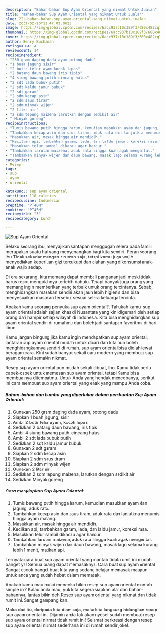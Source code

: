 ```yaml
---
description: "Bahan-bahan Sup Ayam Oriental yang nikmat Untuk Jualan"
title: "Bahan-bahan Sup Ayam Oriental yang nikmat Untuk Jualan"
slug: 221-bahan-bahan-sup-ayam-oriental-yang-nikmat-untuk-jualan
date: 2021-02-26T12:47:09.862Z
image: https://img-global.cpcdn.com/recipes/6acc937b10c189f3/680x482cq70/sup-ayam-oriental-foto-resep-utama.jpg
thumbnail: https://img-global.cpcdn.com/recipes/6acc937b10c189f3/680x482cq70/sup-ayam-oriental-foto-resep-utama.jpg
cover: https://img-global.cpcdn.com/recipes/6acc937b10c189f3/680x482cq70/sup-ayam-oriental-foto-resep-utama.jpg
author: Henry Buchanan
ratingvalue: 4
reviewcount: 14
recipeingredient:
- "250 gram daging dada ayam potong dadu"
- "1 buah jagung sisir"
- "2 butir telur ayam kocok lepas"
- "2 batang daun bawang iris tipis"
- "4 siung bawang putih cincang halus"
- "2 sdt lada bubuk putih"
- "2 sdt kaldu jamur bubuk"
- "2 sdt garam"
- "2 sdm kecap asin"
- "2 sdm saus tiram"
- "2 sdm minyak wijen"
- "2 liter air"
- "2 sdm tepung maizena larutkan dengan sedikit air"
- " Minyak goreng"
recipeinstructions:
- "Tumis bawang putih hingga harum, kemudian masukkan ayam dan jagung, aduk rata."
- "Tambahkan kecap asin dan saus tiram, aduk rata dan lanjutkna menumis hingga ayam matang."
- "Masukkan air, masak hingga air mendidih."
- "Kecilkan api, tambahkan garam, lada, dan laldu jamur, koreksi rasa."
- "Masukkan telur sambil dikacau agar hancur."
- "Tambahkan larutan maizena, aduk rata hingga kuah agak mengental."
- "Tambahkan minyak wijen dan daun bawang, masak lago selama kurang lebih 1 menit, matikan api."
categories:
- Resep
tags:
- sup
- ayam
- oriental

katakunci: sup ayam oriental 
nutrition: 118 calories
recipecuisine: Indonesian
preptime: "PT40M"
cooktime: "PT45M"
recipeyield: "3"
recipecategory: Lunch

---
```



![Sup Ayam Oriental](https://img-global.cpcdn.com/recipes/6acc937b10c189f3/680x482cq70/sup-ayam-oriental-foto-resep-utama.jpg)

Selaku seorang ibu, menyajikan santapan menggugah selera pada famili merupakan suatu hal yang menyenangkan bagi kita sendiri. Peran seorang ibu Tidak sekadar mengatur rumah saja, tetapi kamu juga wajib menyediakan keperluan gizi tercukupi dan olahan yang dikonsumsi anak-anak wajib sedap.

Di era  sekarang, kita memang dapat membeli panganan jadi meski tidak harus repot mengolahnya terlebih dahulu. Tetapi banyak juga orang yang memang ingin memberikan yang terbaik untuk orang tercintanya. Sebab, menghidangkan masakan sendiri akan jauh lebih higienis dan bisa menyesuaikan masakan tersebut sesuai selera keluarga tercinta. 



Apakah kamu seorang penyuka sup ayam oriental?. Tahukah kamu, sup ayam oriental adalah sajian khas di Nusantara yang kini digemari oleh setiap orang dari hampir setiap wilayah di Indonesia. Kita bisa menghidangkan sup ayam oriental sendiri di rumahmu dan boleh jadi santapan favoritmu di hari libur.

Kamu jangan bingung jika kamu ingin mendapatkan sup ayam oriental, lantaran sup ayam oriental mudah untuk dicari dan kita pun boleh menghidangkannya sendiri di rumah. sup ayam oriental bisa diolah lewat beragam cara. Kini sudah banyak sekali cara modern yang membuat sup ayam oriental semakin nikmat.

Resep sup ayam oriental pun mudah sekali dibuat, lho. Kamu tidak perlu capek-capek untuk memesan sup ayam oriental, tetapi Kamu bisa membuatnya ditempatmu. Untuk Anda yang hendak mencobanya, berikut ini cara membuat sup ayam oriental yang enak yang mampu Anda coba.

<!--inarticleads1-->

##### Bahan-bahan dan bumbu yang diperlukan dalam pembuatan Sup Ayam Oriental:

1. Gunakan 250 gram daging dada ayam, potong dadu
1. Siapkan 1 buah jagung, sisir
1. Ambil 2 butir telur ayam, kocok lepas
1. Sediakan 2 batang daun bawang, iris tipis
1. Ambil 4 siung bawang putih, cincang halus
1. Ambil 2 sdt lada bubuk putih
1. Sediakan 2 sdt kaldu jamur bubuk
1. Gunakan 2 sdt garam
1. Siapkan 2 sdm kecap asin
1. Siapkan 2 sdm saus tiram
1. Siapkan 2 sdm minyak wijen
1. Gunakan 2 liter air
1. Sediakan 2 sdm tepung maizena, larutkan dengan sedikit air
1. Sediakan  Minyak goreng




<!--inarticleads2-->

##### Cara menyiapkan Sup Ayam Oriental:

1. Tumis bawang putih hingga harum, kemudian masukkan ayam dan jagung, aduk rata.
1. Tambahkan kecap asin dan saus tiram, aduk rata dan lanjutkna menumis hingga ayam matang.
1. Masukkan air, masak hingga air mendidih.
1. Kecilkan api, tambahkan garam, lada, dan laldu jamur, koreksi rasa.
1. Masukkan telur sambil dikacau agar hancur.
1. Tambahkan larutan maizena, aduk rata hingga kuah agak mengental.
1. Tambahkan minyak wijen dan daun bawang, masak lago selama kurang lebih 1 menit, matikan api.




Ternyata cara buat sup ayam oriental yang mantab tidak rumit ini mudah banget ya! Semua orang dapat memasaknya. Cara buat sup ayam oriental Sangat cocok banget buat kita yang sedang belajar memasak maupun untuk anda yang sudah hebat dalam memasak.

Apakah kamu mau mulai mencoba bikin resep sup ayam oriental mantab simple ini? Kalau anda mau, yuk kita segera siapkan alat dan bahan-bahannya, lantas bikin deh Resep sup ayam oriental yang nikmat dan tidak rumit ini. Sangat gampang kan. 

Maka dari itu, daripada kita diam saja, maka kita langsung hidangkan resep sup ayam oriental ini. Dijamin anda tak akan nyesel sudah membuat resep sup ayam oriental nikmat tidak rumit ini! Selamat berkreasi dengan resep sup ayam oriental nikmat sederhana ini di rumah sendiri,oke!.

